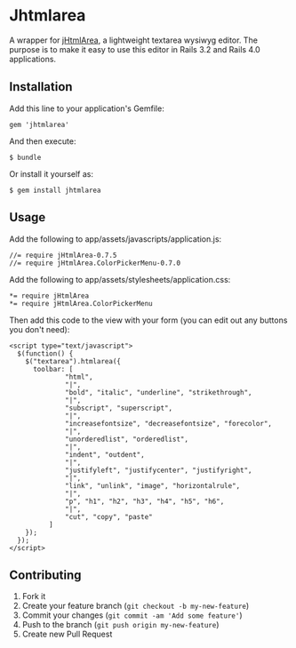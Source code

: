 # Jhtmlarea

A wrapper for [jHtmlArea](http://jhtmlarea.codeplex.com/), a lightweight textarea wysiwyg editor.  The purpose is to make it easy to use this editor in Rails 3.2 and Rails 4.0 applications.

## Installation

Add this line to your application's Gemfile:

    gem 'jhtmlarea'

And then execute:

    $ bundle

Or install it yourself as:

    $ gem install jhtmlarea

## Usage

Add the following to app/assets/javascripts/application.js:

    //= require jHtmlArea-0.7.5
    //= require jHtmlArea.ColorPickerMenu-0.7.0

Add the following to app/assets/stylesheets/application.css:

    *= require jHtmlArea
    *= require jHtmlArea.ColorPickerMenu

Then add this code to the view with your form (you can edit out any buttons you don't need):

~~~
<script type="text/javascript">    
  $(function() {
    $("textarea").htmlarea({
      toolbar: [
              "html",
              "|",
              "bold", "italic", "underline", "strikethrough",
              "|",
              "subscript", "superscript",
              "|",
              "increasefontsize", "decreasefontsize", "forecolor",
              "|",
              "unorderedlist", "orderedlist",
              "|",
              "indent", "outdent",
              "|",
              "justifyleft", "justifycenter", "justifyright",
              "|",
              "link", "unlink", "image", "horizontalrule",
              "|",
              "p", "h1", "h2", "h3", "h4", "h5", "h6",
              "|",
              "cut", "copy", "paste"
          ]
    }); 
  });
</script>
~~~

## Contributing

1. Fork it
2. Create your feature branch (`git checkout -b my-new-feature`)
3. Commit your changes (`git commit -am 'Add some feature'`)
4. Push to the branch (`git push origin my-new-feature`)
5. Create new Pull Request
